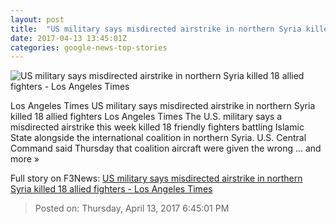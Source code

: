 ```yaml
---
layout: post
title:  "US military says misdirected airstrike in northern Syria killed 18 allied fighters - Los Angeles Times"
date: 2017-04-13 13:45:01Z
categories: google-news-top-stories
---
```


![US military says misdirected airstrike in northern Syria killed 18 allied fighters - Los Angeles Times](http://www.trbimg.com/img-58efdf95/turbine/la-fg-us-military-misdirected-strike-syria-20170413)

Los Angeles Times US military says misdirected airstrike in northern Syria killed 18 allied fighters Los Angeles Times The U.S. military says a misdirected airstrike this week killed 18 friendly fighters battling Islamic State alongside the international coalition in northern Syria. U.S. Central Command said Thursday that coalition aircraft were given the wrong ... and more »


Full story on F3News: [US military says misdirected airstrike in northern Syria killed 18 allied fighters - Los Angeles Times](http://www.f3nws.com/n/njr2YE)

> Posted on: Thursday, April 13, 2017 6:45:01 PM
